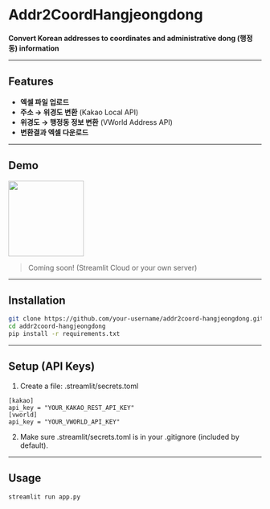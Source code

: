 # Addr2CoordHangjeongdong

**Convert Korean addresses to coordinates and administrative dong (행정동) information**

---

## Features

- **엑셀 파일 업로드**
- **주소 → 위경도 변환** (Kakao Local API)
- **위경도 → 행정동 정보 변환** (VWorld Address API)
- **변환결과 엑셀 다운로드**

---

## Demo

<img src="https://streamlit.io/images/brand/streamlit-logo-secondary-colormark-darktext.png" width="150"/>

> Coming soon! (Streamlit Cloud or your own server)

---

## Installation

```bash
git clone https://github.com/your-username/addr2coord-hangjeongdong.git
cd addr2coord-hangjeongdong
pip install -r requirements.txt
```

---

## Setup (API Keys)

1. Create a file: .streamlit/secrets.toml
```
[kakao]
api_key = "YOUR_KAKAO_REST_API_KEY"
[vworld]
api_key = "YOUR_VWORLD_API_KEY"
```

2. Make sure .streamlit/secrets.toml is in your .gitignore (included by default).

---

##  Usage
```
streamlit run app.py
```
